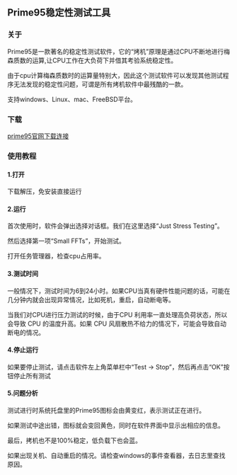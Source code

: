 ## Prime95稳定性测试工具

### 关于

Prime95是一款著名的稳定性测试软件，它的“烤机”原理是通过CPU不断地进行梅森质数的运算,让CPU工作在大负荷下并借其考验系统稳定性。

由于cpu计算梅森质数时的运算量特别大，因此这个测试软件可以发现其他测试程序无法发现的稳定性问题，可谓是所有烤机软件中最残酷的一款。

支持windows、Linux、mac、FreeBSD平台。

### 下载

[prime95官网下载连接](https://www.mersenne.org/download/)

### 使用教程

#### 1.打开

下载解压，免安装直接运行

#### 2.运行

首次使用时，软件会弹出选择对话框。我们在这里选择“Just Stress Testing”。

然后选择第一项“Small FFTs”，开始测试。

打开任务管理器，检查cpu占用率。

#### 3.测试时间

一般情况下，测试时间为6到24小时。如果CPU当真有硬件性能问题的话，可能在几分钟内就会出现异常情况，比如死机，重启，自动断电等。

当我们对CPU进行压力测试的时候，由于CPU 利用率一直处理高负荷状态，所以会导致 CPU 的温度升高。如果 CPU 风扇散热不给力的情况下，可能会导致自动断电的情况。

#### 4.停止运行

如果要停止测试，请点击软件左上角菜单栏中“Test -> Stop”，然后再点击“OK”按钮停止所有测试 

#### 5.问题分析

测试进行时系统托盘里的Prime95图标会由黄变红，表示测试正在进行。

如果测试中途出错，图标就会变回黄色，同时在软件界面中显示出相应的信息。

最后，拷机也不是100%稳定，低负载下也会蓝。

如果出现关机、自动重启的情况。请检查windows的事件查看器，去日志里查找原因。